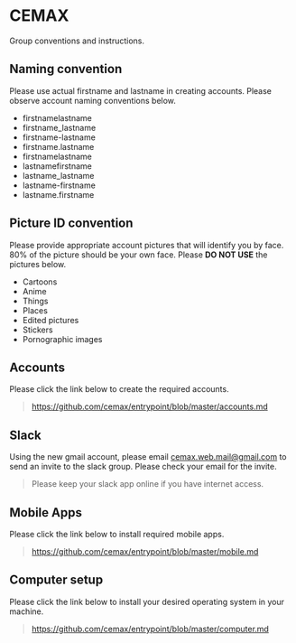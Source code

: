 # CEMAX 
Group conventions and instructions.

## Naming convention
Please use actual firstname and lastname in creating accounts.
Please observe account naming conventions below.

- firstnamelastname
- firstname_lastname
- firstname-lastname
- firstname.lastname
- firstnamelastname
- lastnamefirstname
- lastname_lastname
- lastname-firstname
- lastname.firstname

## Picture ID convention
Please provide appropriate account pictures that will identify you by face.
80% of the picture should be your own face.
Please **DO NOT USE** the pictures below.

- Cartoons
- Anime
- Things
- Places
- Edited pictures
- Stickers
- Pornographic images

## Accounts
Please click the link below to create the required accounts.
> https://github.com/cemax/entrypoint/blob/master/accounts.md

## Slack
Using the new gmail account, please email cemax.web.mail@gmail.com to
send an invite to the slack group. Please check your email for
the invite.
> Please keep your slack app online if you have internet access.

## Mobile Apps
Please click the link below to install required mobile apps.
> https://github.com/cemax/entrypoint/blob/master/mobile.md

## Computer setup
Please click the link below to install your desired operating
system in your machine.
> https://github.com/cemax/entrypoint/blob/master/computer.md
